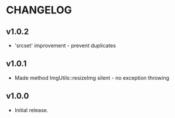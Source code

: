 # CHANGELOG

## v1.0.2

* 'srcset' improvement - prevent duplicates

## v1.0.1

* Made method ImgUtils::resizeImg silent - no exception throwing

## v1.0.0

* Initial release.
